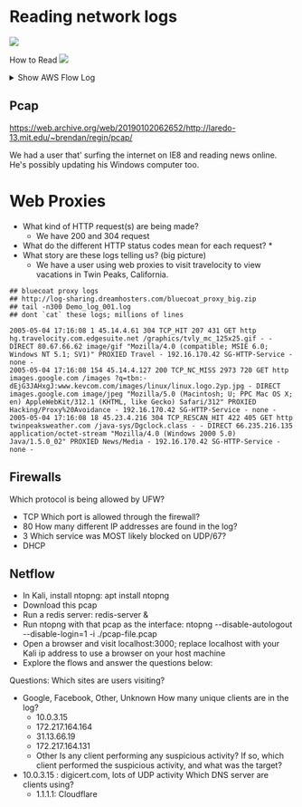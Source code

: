# Reading network logs
![](https://media.amazonwebservices.com/blog/2015/flow_see_a_stream_2.png)

How to Read
![](http://40cloud.com/fcnew/wp-content/uploads/2015/06/flowlogs.jpg)


<details>
    <summary>Show AWS Flow Log</summary>

```
2 123456789010 eni-abc123de 172.31.16.139 172.31.16.21 20641 22 6 20 4249 1418530010 1418530070 ACCEPT OK
2 123456789010 eni-abc123de 172.31.9.69 172.31.9.12 49761 3389 6 20 4249 1418530010 1418530070 REJECT OK
2 123456789010 eni-1a2b3c4d - - - - - - - 1431280876 1431280934 - NODATA
2 123456789010 eni-4b118871 - - - - - - - 1431280876 1431280934 - SKIPDATA
2 123456789010 eni-1235b8ca 203.0.113.12 172.31.16.139 0 0 1 4 336 1432917027 1432917142 ACCEPT OK
2 123456789010 eni-1235b8ca 172.31.16.139 203.0.113.12 0 0 1 4 336 1432917094 1432917142 REJECT OK
2 123456789010 eni-f41c42bf 2001:db8:1234:a100:8d6e:3477:df66:f105 2001:db8:1234:a102:3304:8879:34cf:4071 34892 22 6 54 8855 1477913708 1477913820 ACCEPT OK
root@kali:/media/sf_Downloads/blue_team/Workshops/bt_6# date -d @1477913820
Mon 31 Oct 2016 07:37:00 AM EDT
```
</details>


## Pcap
https://web.archive.org/web/20190102062652/http://laredo-13.mit.edu/~brendan/regin/pcap/

We had a user that' surfing the internet on IE8 and reading news online. He's possibly updating his Windows computer too.

# Web Proxies
* What kind of HTTP request(s) are being made?
    * We have 200 and 304 request  
* What do the different HTTP status codes mean for each request?
    * 
* What story are these logs telling us? (big picture)
    * We have a user using web proxies to visit travelocity to view vacations in Twin Peaks, California.
```
## bluecoat proxy logs
## http://log-sharing.dreamhosters.com/bluecoat_proxy_big.zip
## tail -n300 Demo_log_001.log
## dont `cat` these logs; millions of lines

2005-05-04 17:16:08 1 45.14.4.61 304 TCP_HIT 207 431 GET http hg.travelocity.com.edgesuite.net /graphics/tvly_mc_125x25.gif - - DIRECT 80.67.66.62 image/gif "Mozilla/4.0 (compatible; MSIE 6.0; Windows NT 5.1; SV1)" PROXIED Travel - 192.16.170.42 SG-HTTP-Service - none -
2005-05-04 17:16:08 154 45.14.4.127 200 TCP_NC_MISS 2973 720 GET http images.google.com /images ?q=tbn:-dEjG3JAHxgJ:www.kevcom.com/images/linux/linux.logo.2yp.jpg - DIRECT images.google.com image/jpeg "Mozilla/5.0 (Macintosh; U; PPC Mac OS X; en) AppleWebKit/312.1 (KHTML, like Gecko) Safari/312" PROXIED Hacking/Proxy%20Avoidance - 192.16.170.42 SG-HTTP-Service - none -
2005-05-04 17:16:08 18 45.23.4.216 304 TCP_RESCAN_HIT 422 405 GET http twinpeaksweather.com /java-sys/Dgclock.class - - DIRECT 66.235.216.135 application/octet-stream "Mozilla/4.0 (Windows 2000 5.0) Java/1.5.0_02" PROXIED News/Media - 192.16.170.42 SG-HTTP-Service - none -
```

## Firewalls

Which protocol is being allowed by UFW?
* TCP
Which port is allowed through the firewall?
* 80
How many different IP addresses are found in the log?
* 3
Which service was MOST likely blocked on UDP/67?
* DHCP

## Netflow

* In Kali, install ntopng: apt install ntopng
* Download this pcap
* Run a redis server: redis-server &
* Run ntopng with that pcap as the interface: ntopng --disable-autologout --disable-login=1 -i ./pcap-file.pcap
* Open a browser and visit localhost:3000; replace localhost with your Kali ip address to use a browser on your host machine
* Explore the flows and answer the questions below:

Questions:
Which sites are users visiting?
* Google, Facebook, Other, Unknown
How many unique clients are in the log?
    * 10.0.3.15
    * 172.217.164.164
    * 31.13.66.19
    * 172.217.164.131
    * Other
Is any client performing any suspicious activity? If so, which client performed the suspicious activity, and what was the target?
* 10.0.3.15 : digicert.com, lots of UDP activity
Which DNS server are clients using?
    * 1.1.1.1: Cloudflare